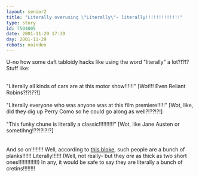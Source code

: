 ```yaml
---
layout: senior2
title: "Literally overusing \"Literally\"- literally!!!!!!!!!!!!!"
type: story
id: 7504005
date: 2001-11-29 17:39
day: 2001-11-29
robots: noindex
---
```

U-no how some daft tabloidy hacks like using the word "literally" a lot?!?!? Stuff like:<br/> <br/><div class="usenet">"Literally all kinds of cars are at this motor show!!!!!!" [Wot!!! Even Reliant Robins?!?!??!]<br/> <br/>"Literally everyone who was anyone was at this film premiere!!!!!" [Wot, like, did they dig up Perry Como so he could go along as well?!??!?!]<br/> <br/>"This funky chune is literally a classic!!!!!!!!!!" [Wot, like Jane Austen or sometihng!??!?!?!?]</div> <br/> <br/>And so on!!!!!!!! Well, according to <a href="http://www.robertfulford.com/literally.html">this bloke</a>, such people are a bunch of planks!!!!!! Literally!!!!!! (Well, not really- but they <i>are</i> as thick as two short ones!!!!!!!!!!!!!) In any, it would be safe to say they are literally a bunch of cretins!!!!!!!!
